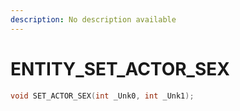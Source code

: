 ```yaml
---
description: No description available 
---
```


# ENTITY\_SET_ACTOR_SEX

```cpp
void SET_ACTOR_SEX(int _Unk0, int _Unk1);
```